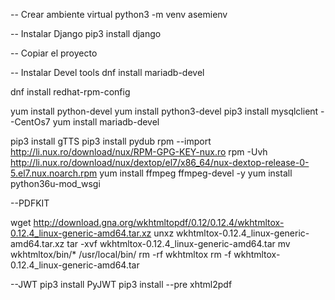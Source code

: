 -- Crear ambiente virtual
python3 -m venv asemienv

-- Instalar Django
pip3 install django

-- Copiar el proyecto

-- Instalar Devel tools
dnf install mariadb-devel

dnf install redhat-rpm-config

yum install python-devel
yum install python3-devel
pip3 install mysqlclient
--CentOs7
yum install mariadb-devel

pip3 install gTTS
pip3 install pydub
rpm --import http://li.nux.ro/download/nux/RPM-GPG-KEY-nux.ro
rpm -Uvh http://li.nux.ro/download/nux/dextop/el7/x86_64/nux-dextop-release-0-5.el7.nux.noarch.rpm
yum install ffmpeg ffmpeg-devel -y
yum install python36u-mod_wsgi


--PDFKIT

wget http://download.gna.org/wkhtmltopdf/0.12/0.12.4/wkhtmltox-0.12.4_linux-generic-amd64.tar.xz
unxz wkhtmltox-0.12.4_linux-generic-amd64.tar.xz
tar -xvf wkhtmltox-0.12.4_linux-generic-amd64.tar
mv wkhtmltox/bin/* /usr/local/bin/
rm -rf wkhtmltox
rm -f wkhtmltox-0.12.4_linux-generic-amd64.tar

--JWT
pip3 install PyJWT
pip3 install --pre xhtml2pdf


